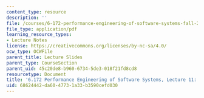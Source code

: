 ```yaml
---
content_type: resource
description: ''
file: /courses/6-172-performance-engineering-of-software-systems-fall-2018/68624442da6047731a33b3590cefd030_MIT6_172F18_lec11.pdf
file_type: application/pdf
learning_resource_types:
- Lecture Notes
license: https://creativecommons.org/licenses/by-nc-sa/4.0/
ocw_type: OCWFile
parent_title: Lecture Slides
parent_type: CourseSection
parent_uid: 45c20de8-b960-6734-5de3-018f21fd8cd8
resourcetype: Document
title: '6.172 Performance Engineering of Software Systems, Lecture 11: Storage Allocation'
uid: 68624442-da60-4773-1a33-b3590cefd030
---
```

